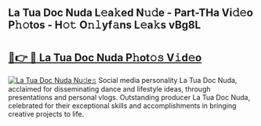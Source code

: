 ## La Tua Doc Nuda L𝚎a𝚔ed N𝚞𝚍e - Part-THa Vi𝚍𝚎o P𝚑𝚘tos - H𝚘𝚝 O𝚗𝚕yf𝚊ns L𝚎a𝚔s vBg8L

# <h2><a href="http://kfchx0.oniu.top/?m=La+Tua+Doc+Nuda">🔗👉 🔴 La Tua Doc Nuda P𝚑ot𝚘𝚜 V𝚒d𝚎o</a></h2>

[![La Tua Doc Nuda Nu𝚍e𝚜](https://i.imgur.com/0qMVB7G.gif)](http://kfchx0.oniu.top/?m=La+Tua+Doc+Nuda)
Social media personality La Tua Doc Nuda, acclaimed for disseminating dance and lifestyle ideas, through presentations and personal vlogs. Outstanding producer La Tua Doc Nuda, celebrated for their exceptional skills and accomplishments in bringing creative projects to life.  
